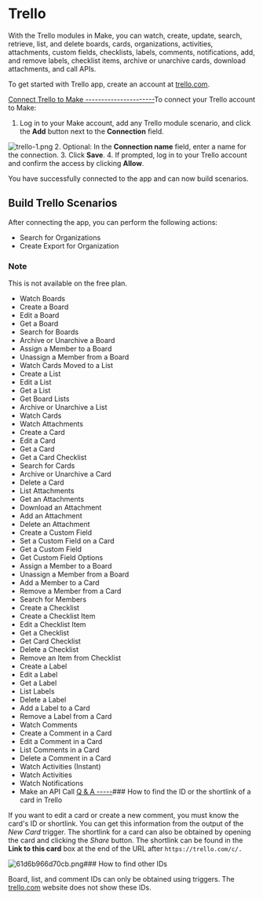 Trello
======

With the Trello modules in Make, you can watch, create, update, search, retrieve, list, and delete boards, cards, organizations, activities, attachments, custom fields, checklists, labels, comments, notifications, add, and remove labels, checklist items, archive or unarchive cards, download attachments, and call APIs.

To get started with Trello app, create an account at [trello.com](https://trello.com/signup).

[Connect Trello to Make
----------------------](#connect-trello-to-make_body)To connect your Trello account to Make:

1. Log in to your Make account, add any Trello module scenario, and click the **Add** button next to the **Connection** field.

![trello-1.png](./../image/uuid-7211e589-cada-60dc-bfd5-22d9c70bc8f5.png)
2. Optional: In the **Connection name** field, enter a name for the connection.
3. Click **Save**.
4. If prompted, log in to your Trello account and confirm the access by clicking **Allow**.

You have successfully connected to the app and can now build scenarios.

Build Trello Scenarios
----------------------

After connecting the app, you can perform the following actions:

* Search for Organizations
* Create Export for Organization

### Note

This is not available on the free plan.
* Watch Boards
* Create a Board
* Edit a Board
* Get a Board
* Search for Boards
* Archive or Unarchive a Board
* Assign a Member to a Board
* Unassign a Member from a Board
* Watch Cards Moved to a List
* Create a List
* Edit a List
* Get a List
* Get Board Lists
* Archive or Unarchive a List
* Watch Cards
* Watch Attachments
* Create a Card
* Edit a Card
* Get a Card
* Get a Card Checklist
* Search for Cards
* Archive or Unarchive a Card
* Delete a Card
* List Attachments
* Get an Attachments
* Download an Attachment
* Add an Attachment
* Delete an Attachment
* Create a Custom Field
* Set a Custom Field on a Card
* Get a Custom Field
* Get Custom Field Options
* Assign a Member to a Board
* Unassign a Member from a Board
* Add a Member to a Card
* Remove a Member from a Card
* Search for Members
* Create a Checklist
* Create a Checklist Item
* Edit a Checklist Item
* Get a Checklist
* Get Card Checklist
* Delete a Checklist
* Remove an Item from Checklist
* Create a Label
* Edit a Label
* Get a Label
* List Labels
* Delete a Label
* Add a Label to a Card
* Remove a Label from a Card
* Watch Comments
* Create a Comment in a Card
* Edit a Comment in a Card
* List Comments in a Card
* Delete a Comment in a Card
* Watch Activities (Instant)
* Watch Activities
* Watch Notifications
* Make an API Call
[Q & A
-----](#q---a_body)### How to find the ID or the shortlink of a card in Trello

If you want to edit a card or create a new comment, you must know the card's ID or shortlink. You can get this information from the output of the *New Card* trigger. The shortlink for a card can also be obtained by opening the card and clicking the *Share* button. The shortlink can be found in the **Link to this card** box at the end of the URL after `https://trello.com/c/.`

![61d6b966d70cb.png](./../image/uuid-7b069439-4c15-006f-52fe-eab42be55c74.png)### How to find other IDs

Board, list, and comment IDs can only be obtained using triggers. The [trello.com](https://trello.com/) website does not show these IDs.

